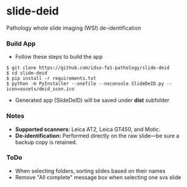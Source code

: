 # slide-deid
Pathology whole slide imaging (WSI) de-identification

### Build App
- Follow these steps to build the app
```
$ git clone https://github.com/idso-fa1-pathology/slide-deid
$ cd slide-deid
$ pip install -r requirements.txt
$ python -m PyInstaller --onefile --noconsole SlideDeID.py --icon=assets/deid_icon.ico
```
- Generated app (SlideDeID) will be saved under **dist** subfolder

### Notes
- **Supported scanners:** Leica AT2, Leica GT450, and Motic.
- **De‑identification:** Performed directly on the raw slide—be sure a backup copy is retained.


### ToDo
- When selecting folders, sorting slides based on their names
- Remove "All complete" message box when selecting one svs slide 